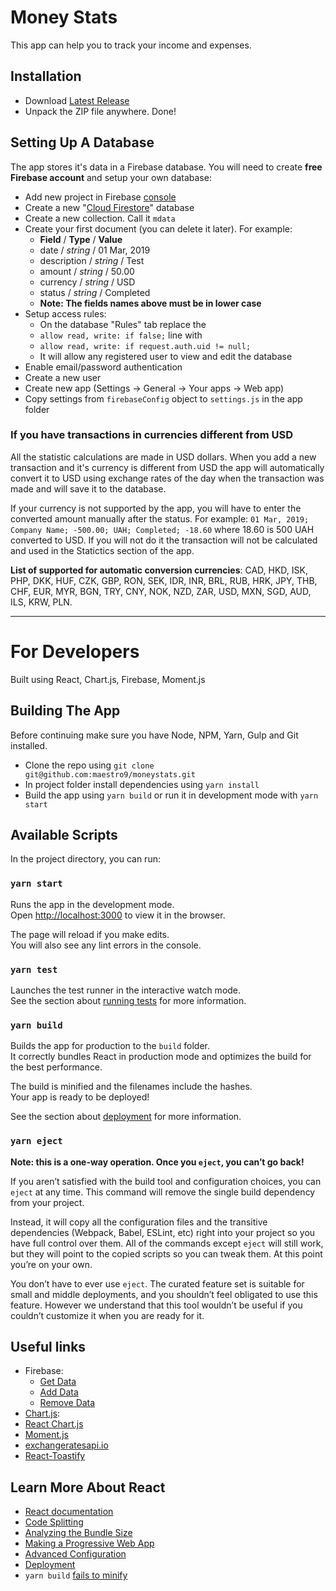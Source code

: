 # Money Stats

This app can help you to track your income and expenses.

## Installation

- Download [Latest Release](./releases)
- Unpack the ZIP file anywhere. Done!

## Setting Up A Database

The app stores it's data in a Firebase database. You will need to create **free Firebase account** and setup your own database:

- Add new project in Firebase [console](https://console.firebase.google.com/)
- Create a new "[Cloud Firestore](https://firebase.google.com/products/firestore/)" database
- Create a new collection. Call it `mdata`
- Create your first document (you can delete it later). For example:
	- **Field** / **Type** / **Value**
	- date / *string* / 01 Mar, 2019
	- description / *string* / Test
	- amount / *string* / 50.00
	- currency / *string* / USD
	- status / *string* / Completed
	- **Note: The fields names above must be in lower case**
- Setup access rules:
	- On the database "Rules" tab replace the
	- `allow read, write: if false;` line with
	- `allow read, write: if request.auth.uid != null;`
	- It will allow any registered user to view and edit the database
- Enable email/password authentication
- Create a new user
- Create new app (Settings → General → Your apps → Web app)
- Сopy settings from `firebaseConfig` object to `settings.js` in the app folder

### If you have transactions in currencies different from USD

All the statistic calculations are made in USD dollars. When you add a new transaction and it's currency is different from USD the app will automatically convert it to USD using exchange rates of the day when the transaction was made and will save it to the database.

If your currency is not supported by the app, you will have to enter the converted amount manually after the status. For example: `01 Mar, 2019; Company Name; -500.00; UAH; Completed; -18.60` where 18.60 is 500 UAH converted to USD. If you will not do it the transaction will not be calculated and used in the Statictics section of the app.

**List of supported for automatic conversion currencies**: CAD, HKD, ISK, PHP, DKK, HUF, CZK, GBP, RON, SEK, IDR, INR, BRL, RUB, HRK, JPY, THB, CHF, EUR, MYR, BGN, TRY, CNY, NOK, NZD, ZAR, USD, MXN, SGD, AUD, ILS, KRW, PLN.

---

# For Developers

Built using React, Chart.js, Firebase, Moment.js

## Building The App

Before continuing make sure you have Node, NPM, Yarn, Gulp and Git installed.

- Clone the repo using `git clone git@github.com:maestro9/moneystats.git`
- In project folder install dependencies using `yarn install`
- Build the app using `yarn build` or run it in development mode with `yarn start`

## Available Scripts

In the project directory, you can run:

### `yarn start`

Runs the app in the development mode.<br />
Open [http://localhost:3000](http://localhost:3000) to view it in the browser.

The page will reload if you make edits.<br />
You will also see any lint errors in the console.

### `yarn test`

Launches the test runner in the interactive watch mode.<br />
See the section about [running tests](https://facebook.github.io/create-react-app/docs/running-tests) for more information.

### `yarn build`

Builds the app for production to the `build` folder.<br />
It correctly bundles React in production mode and optimizes the build for the best performance.

The build is minified and the filenames include the hashes.<br />
Your app is ready to be deployed!

See the section about [deployment](https://facebook.github.io/create-react-app/docs/deployment) for more information.

### `yarn eject`

**Note: this is a one-way operation. Once you `eject`, you can’t go back!**

If you aren’t satisfied with the build tool and configuration choices, you can `eject` at any time. This command will remove the single build dependency from your project.

Instead, it will copy all the configuration files and the transitive dependencies (Webpack, Babel, ESLint, etc) right into your project so you have full control over them. All of the commands except `eject` will still work, but they will point to the copied scripts so you can tweak them. At this point you’re on your own.

You don’t have to ever use `eject`. The curated feature set is suitable for small and middle deployments, and you shouldn’t feel obligated to use this feature. However we understand that this tool wouldn’t be useful if you couldn’t customize it when you are ready for it.

## Useful links

- Firebase:
	- [Get Data](https://firebase.google.com/docs/firestore/query-data/get-data)
	- [Add Data](https://firebase.google.com/docs/firestore/manage-data/add-data)
	- [Remove Data](https://firebase.google.com/docs/firestore/manage-data/delete-data)
- [Chart.js](https://www.chartjs.org/docs/):
- [React Chart.js](https://github.com/jerairrest/react-chartjs-2)
- [Moment.js](https://momentjs.com/)
- [exchangeratesapi.io](https://exchangeratesapi.io/)
- [React-Toastify](https://github.com/fkhadra/react-toastify)

## Learn More About React

- [React documentation](https://reactjs.org/)
- [Code Splitting](https://facebook.github.io/create-react-app/docs/code-splitting)
- [Analyzing the Bundle Size](https://facebook.github.io/create-react-app/docs/analyzing-the-bundle-size)
- [Making a Progressive Web App](https://facebook.github.io/create-react-app/docs/making-a-progressive-web-app)
- [Advanced Configuration](https://facebook.github.io/create-react-app/docs/advanced-configuration)
- [Deployment](https://facebook.github.io/create-react-app/docs/deployment)
- `yarn build` [fails to minify](https://facebook.github.io/create-react-app/docs/troubleshooting#npm-run-build-fails-to-minify)
